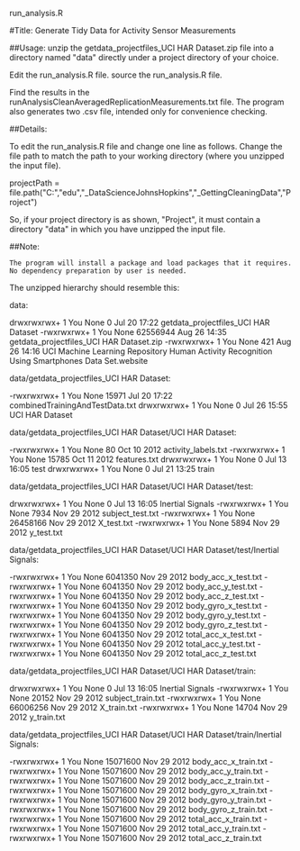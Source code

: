 run_analysis.R

#Title: Generate Tidy Data for Activity Sensor Measurements

##Usage:
  unzip the getdata_projectfiles_UCI HAR Dataset.zip file into a directory named "data"
      directly under a project directory of your choice.
  
  Edit the run_analysis.R file.
	source the run_analysis.R file.
  
  Find the results in the runAnalysisCleanAveragedReplicationMeasurements.txt file.
	The program also generates two .csv file, intended only for convenience checking.

##Details:

  To edit the run_analysis.R file and change one line as follows.
	Change the file path to match the path to your working directory (where you unzipped the input file).
	
  projectPath = file.path("C:","edu","_DataScienceJohnsHopkins","_GettingCleaningData","Project")
	
  So, if your project directory is as shown, "Project", it must contain a directory "data" in which 
	  you have unzipped the input file.

##Note:

    The program will install a package and load packages that it requires. No dependency preparation by user is needed.


The unzipped hierarchy should resemble this:
	
data:

drwxrwxrwx+ 1 You  None        0 Jul 20 17:22 getdata_projectfiles_UCI HAR Dataset
-rwxrwxrwx+ 1 You  None 62556944 Aug 26 14:35 getdata_projectfiles_UCI HAR Dataset.zip
-rwxrwxrwx+ 1 You  None      421 Aug 26 14:16 UCI Machine Learning Repository Human Activity Recognition Using Smartphones Data Set.website

data/getdata_projectfiles_UCI HAR Dataset:

-rwxrwxrwx+ 1 You  None 15971 Jul 20 17:22 combinedTrainingAndTestData.txt
drwxrwxrwx+ 1 You  None     0 Jul 26 15:55 UCI HAR Dataset

data/getdata_projectfiles_UCI HAR Dataset/UCI HAR Dataset:

-rwxrwxrwx+ 1 You  None    80 Oct 10  2012 activity_labels.txt
-rwxrwxrwx+ 1 You  None 15785 Oct 11  2012 features.txt
drwxrwxrwx+ 1 You  None     0 Jul 13 16:05 test
drwxrwxrwx+ 1 You  None     0 Jul 21 13:25 train

data/getdata_projectfiles_UCI HAR Dataset/UCI HAR Dataset/test:

drwxrwxrwx+ 1 You  None        0 Jul 13 16:05 Inertial Signals
-rwxrwxrwx+ 1 You  None     7934 Nov 29  2012 subject_test.txt
-rwxrwxrwx+ 1 You  None 26458166 Nov 29  2012 X_test.txt
-rwxrwxrwx+ 1 You  None     5894 Nov 29  2012 y_test.txt

data/getdata_projectfiles_UCI HAR Dataset/UCI HAR Dataset/test/Inertial Signals:

-rwxrwxrwx+ 1 You  None 6041350 Nov 29  2012 body_acc_x_test.txt
-rwxrwxrwx+ 1 You  None 6041350 Nov 29  2012 body_acc_y_test.txt
-rwxrwxrwx+ 1 You  None 6041350 Nov 29  2012 body_acc_z_test.txt
-rwxrwxrwx+ 1 You  None 6041350 Nov 29  2012 body_gyro_x_test.txt
-rwxrwxrwx+ 1 You  None 6041350 Nov 29  2012 body_gyro_y_test.txt
-rwxrwxrwx+ 1 You  None 6041350 Nov 29  2012 body_gyro_z_test.txt
-rwxrwxrwx+ 1 You  None 6041350 Nov 29  2012 total_acc_x_test.txt
-rwxrwxrwx+ 1 You  None 6041350 Nov 29  2012 total_acc_y_test.txt
-rwxrwxrwx+ 1 You  None 6041350 Nov 29  2012 total_acc_z_test.txt

data/getdata_projectfiles_UCI HAR Dataset/UCI HAR Dataset/train:

drwxrwxrwx+ 1 You  None        0 Jul 13 16:05 Inertial Signals
-rwxrwxrwx+ 1 You  None    20152 Nov 29  2012 subject_train.txt
-rwxrwxrwx+ 1 You  None 66006256 Nov 29  2012 X_train.txt
-rwxrwxrwx+ 1 You  None    14704 Nov 29  2012 y_train.txt

data/getdata_projectfiles_UCI HAR Dataset/UCI HAR Dataset/train/Inertial Signals:

-rwxrwxrwx+ 1 You  None 15071600 Nov 29  2012 body_acc_x_train.txt
-rwxrwxrwx+ 1 You  None 15071600 Nov 29  2012 body_acc_y_train.txt
-rwxrwxrwx+ 1 You  None 15071600 Nov 29  2012 body_acc_z_train.txt
-rwxrwxrwx+ 1 You  None 15071600 Nov 29  2012 body_gyro_x_train.txt
-rwxrwxrwx+ 1 You  None 15071600 Nov 29  2012 body_gyro_y_train.txt
-rwxrwxrwx+ 1 You  None 15071600 Nov 29  2012 body_gyro_z_train.txt
-rwxrwxrwx+ 1 You  None 15071600 Nov 29  2012 total_acc_x_train.txt
-rwxrwxrwx+ 1 You  None 15071600 Nov 29  2012 total_acc_y_train.txt
-rwxrwxrwx+ 1 You  None 15071600 Nov 29  2012 total_acc_z_train.txt

